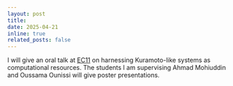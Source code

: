 ```yaml
---
layout: post
title: 
date: 2025-04-21
inline: true
related_posts: false
---
```


I will give an oral talk at [EC11](https://sites.google.com/edu.k.u-tokyo.ac.jp/ecc11/home) on harnessing Kuramoto-like systems as computational resources. The students I am supervising Ahmad Mohiuddin and Oussama Ounissi will give poster presentations.